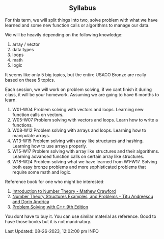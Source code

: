 <h2 align="center">Syllabus</h2>

For this term, we will split things into two, solve problem with what we have learned and some new function calls or algorithms to manage our data. 


We will be heavily depending on the following knowledge: 

1. array / vector
2. data types
3. loops
4. math
5. logic

It seems like only 5 big topics, but the entire USACO Bronze are really based on these 5 topics. 

Each session, we will work on problem solving, if we cant finish it during class, it will be your homework. Assuming we are going to have 6 months to learn.

1. W01-W04 Problem solving with vectors and loops. Learning new function calls on vectors.
2. W05-W07 Problem solving with vectors and loops. Learn how to write a functions.
2. W08-W12 Problem solving with arrays and loops. Learning how to manipulate arrays.
3. W13-W15 Problem solving with array like structures and hashing. Learning how to use arrays properly.
4. W15-W17 Problem solving with array like structures and their algorithms. Learning advanced function calls on certain array like structures. 
5. W18-W24 Problem solving what we have learned from W1-W17. Solving both easy bronze problems and more sophisticated problems that require some math and logic. 


Reference book for one who might be interested:

1. [Introduction to Number Theory - Mathew Crawford](https://artofproblemsolving.com/store/book/intro-number-theory)
2. [Number Theory Structures Examples, and Problems - Titu Andreescu and Dorin Andrica](https://artofproblemsolving.com/store/book/intro-number-theory)
3. [Problem Solving with C++ 9th Edition](https://www.amazon.com/Problem-Solving-9th-Walter-Savitch/dp/0133591743/ref=sr_1_1?crid=A195WX22CDZJ&keywords=problem+solving+with+C%2B%2B+9th+edition&qid=1693076851&sprefix=problem+solving+with+c%2B%2B+9th+edition%2Caps%2C178&sr=8-1)

You dont have to buy it. You can use similar material as reference. Good to have those books but it is not mandnatory.

Last Updated: 08-26-2023, 12:02:00 pm INFO


